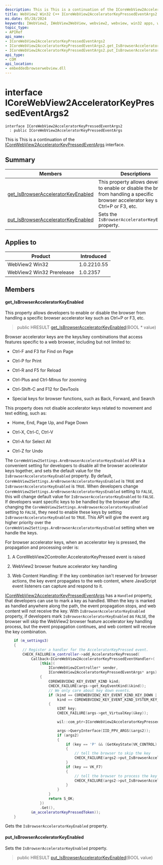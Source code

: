 ```yaml
---
description: This is This is a continuation of the ICoreWebView2AcceleratorKeyPressedEventArgs interface.
title: WebView2 Win32 C++ ICoreWebView2AcceleratorKeyPressedEventArgs2
ms.date: 05/28/2024
keywords: IWebView2, IWebView2WebView, webview2, webview, win32 apps, win32, edge, ICoreWebView2, ICoreWebView2Controller, browser control, edge html, ICoreWebView2AcceleratorKeyPressedEventArgs2
topic_type: 
- APIRef
api_name:
- ICoreWebView2AcceleratorKeyPressedEventArgs2
- ICoreWebView2AcceleratorKeyPressedEventArgs2.get_IsBrowserAcceleratorKeyEnabled
- ICoreWebView2AcceleratorKeyPressedEventArgs2.put_IsBrowserAcceleratorKeyEnabled
api_type:
- COM
api_location:
- embeddedbrowserwebview.dll
---
```


# interface ICoreWebView2AcceleratorKeyPressedEventArgs2

```
interface ICoreWebView2AcceleratorKeyPressedEventArgs2
  : public ICoreWebView2AcceleratorKeyPressedEventArgs
```

This is This is a continuation of the [ICoreWebView2AcceleratorKeyPressedEventArgs](icorewebview2acceleratorkeypressedeventargs.md#icorewebview2acceleratorkeypressedeventargs) interface.

## Summary

 Members                        | Descriptions
--------------------------------|---------------------------------------------
[get_IsBrowserAcceleratorKeyEnabled](#get_isbrowseracceleratorkeyenabled) | This property allows developers to enable or disable the browser from handling a specific browser accelerator key such as Ctrl+P or F3, etc.
[put_IsBrowserAcceleratorKeyEnabled](#put_isbrowseracceleratorkeyenabled) | Sets the `IsBrowserAcceleratorKeyEnabled` property.

## Applies to

Product                         | Introduced
--------------------------------|---------------------------------------------
WebView2 Win32            |    1.0.2210.55
WebView2 Win32 Prerelease |    1.0.2357

## Members

#### get_IsBrowserAcceleratorKeyEnabled

This property allows developers to enable or disable the browser from handling a specific browser accelerator key such as Ctrl+P or F3, etc.

> public HRESULT [get_IsBrowserAcceleratorKeyEnabled](#get_isbrowseracceleratorkeyenabled)(BOOL * value)

Browser accelerator keys are the keys/key combinations that access features specific to a web browser, including but not limited to:

* Ctrl-F and F3 for Find on Page

* Ctrl-P for Print

* Ctrl-R and F5 for Reload

* Ctrl-Plus and Ctrl-Minus for zooming

* Ctrl-Shift-C and F12 for DevTools

* Special keys for browser functions, such as Back, Forward, and Search

This property does not disable accelerator keys related to movement and text editing, such as:

* Home, End, Page Up, and Page Down

* Ctrl-X, Ctrl-C, Ctrl-V

* Ctrl-A for Select All

* Ctrl-Z for Undo

The `CoreWebView2Settings.AreBrowserAcceleratorKeysEnabled` API is a convenient setting for developers to disable all the browser accelerator keys together, and sets the default value for the `IsBrowserAcceleratorKeyEnabled` property. By default, `CoreWebView2Settings.AreBrowserAcceleratorKeysEnabled` is `TRUE` and `IsBrowserAcceleratorKeyEnabled` is `TRUE`. When developers change `CoreWebView2Settings.AreBrowserAcceleratorKeysEnabled` setting to `FALSE`, this will change default value for `IsBrowserAcceleratorKeyEnabled` to `FALSE`. If developers want specific keys to be handled by the browser after changing the `CoreWebView2Settings.AreBrowserAcceleratorKeysEnabled` setting to `FALSE`, they need to enable these keys by setting `IsBrowserAcceleratorKeyEnabled` to `TRUE`. This API will give the event arg higher priority over the `CoreWebView2Settings.AreBrowserAcceleratorKeysEnabled` setting when we handle the keys.

For browser accelerator keys, when an accelerator key is pressed, the propagation and processing order is:

1. A CoreWebView2Controller.AcceleratorKeyPressed event is raised

1. WebView2 browser feature accelerator key handling

1. Web Content Handling: If the key combination isn't reserved for browser actions, the key event propagates to the web content, where JavaScript event listeners can capture and respond to it.

[ICoreWebView2AcceleratorKeyPressedEventArgs](icorewebview2acceleratorkeypressedeventargs.md#icorewebview2acceleratorkeypressedeventargs) has a `Handled` property, that developers can use to mark a key as handled. When the key is marked as handled anywhere along the path, the event propagation stops, and web content will not receive the key. With `IsBrowserAcceleratorKeyEnabled` property, if developers mark `IsBrowserAcceleratorKeyEnabled` as `FALSE`, the browser will skip the WebView2 browser feature accelerator key handling process, but the event propagation continues, and web content will receive the key combination.

```cpp
    if (m_settings3)
    {
        // Register a handler for the AcceleratorKeyPressed event.
        CHECK_FAILURE(m_controller->add_AcceleratorKeyPressed(
            Callback<ICoreWebView2AcceleratorKeyPressedEventHandler>(
                [this](
                    ICoreWebView2Controller* sender,
                    ICoreWebView2AcceleratorKeyPressedEventArgs* args) -> HRESULT
                {
                    COREWEBVIEW2_KEY_EVENT_KIND kind;
                    CHECK_FAILURE(args->get_KeyEventKind(&kind));
                    // We only care about key down events.
                    if (kind == COREWEBVIEW2_KEY_EVENT_KIND_KEY_DOWN ||
                        kind == COREWEBVIEW2_KEY_EVENT_KIND_SYSTEM_KEY_DOWN)
                    {
                        UINT key;
                        CHECK_FAILURE(args->get_VirtualKey(&key));

                        wil::com_ptr<ICoreWebView2AcceleratorKeyPressedEventArgs2> args2;

                        args->QueryInterface(IID_PPV_ARGS(&args2));
                        if (args2)
                        {
                            if (key == 'P' && (GetKeyState(VK_CONTROL) < 0))
                            {
                                // tell the browser to skip the key
                                CHECK_FAILURE(args2->put_IsBrowserAcceleratorKeyEnabled(FALSE));
                            }
                            if (key == VK_F7)
                            {
                                // tell the browser to process the key
                                CHECK_FAILURE(args2->put_IsBrowserAcceleratorKeyEnabled(TRUE));
                            }
                        }
                    }
                    return S_OK;
                })
                .Get(),
            &m_acceleratorKeyPressedToken));
    }
```
 Gets the `IsBrowserAcceleratorKeyEnabled` property.

#### put_IsBrowserAcceleratorKeyEnabled

Sets the `IsBrowserAcceleratorKeyEnabled` property.

> public HRESULT [put_IsBrowserAcceleratorKeyEnabled](#put_isbrowseracceleratorkeyenabled)(BOOL value)

